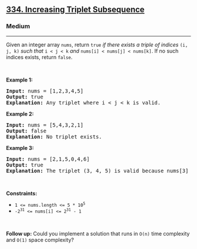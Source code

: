<h2><a href="https://leetcode.com/problems/increasing-triplet-subsequence/description/?envType=study-plan-v2&envId=leetcode-75">334. Increasing Triplet Subsequence</a></h2><h3>Medium</h3><hr><p>Given an integer array <code>nums</code>, return <code>true</code><em> if there exists a triple of indices </em><code>(i, j, k)</code><em> such that </em><code>i &lt; j &lt; k</code><em> and </em><code>nums[i] &lt; nums[j] &lt; nums[k]</code>. If no such indices exists, return <code>false</code>.</p>

<p>&nbsp;</p>
<p><strong class="example">Example 1:</strong></p>

<pre>
<strong>Input:</strong> nums = [1,2,3,4,5]
<strong>Output:</strong> true
<strong>Explanation:</strong> Any triplet where i &lt; j &lt; k is valid.
</pre>

<p><strong class="example">Example 2:</strong></p>

<pre>
<strong>Input:</strong> nums = [5,4,3,2,1]
<strong>Output:</strong> false
<strong>Explanation:</strong> No triplet exists.
</pre>

<p><strong class="example">Example 3:</strong></p>

<pre>
<strong>Input:</strong> nums = [2,1,5,0,4,6]
<strong>Output:</strong> true
<strong>Explanation:</strong> The triplet (3, 4, 5) is valid because nums[3] == 0 &lt; nums[4] == 4 &lt; nums[5] == 6.
</pre>

<p>&nbsp;</p>
<p><strong>Constraints:</strong></p>

<ul>
	<li><code>1 &lt;= nums.length &lt;= 5 * 10<sup>5</sup></code></li>
	<li><code>-2<sup>31</sup> &lt;= nums[i] &lt;= 2<sup>31</sup> - 1</code></li>
</ul>

<p>&nbsp;</p>
<strong>Follow up:</strong> Could you implement a solution that runs in <code>O(n)</code> time complexity and <code>O(1)</code> space complexity?
